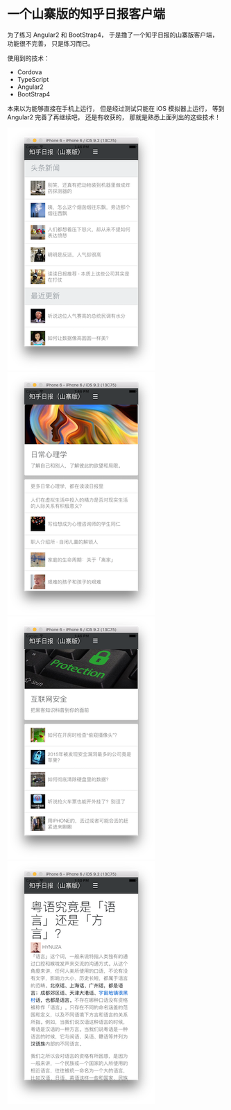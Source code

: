 # 一个山寨版的知乎日报客户端

为了练习 Angular2 和 BootStrap4， 于是撸了一个知乎日报的山寨版客户端， 功能很不完善， 只是练习而已。

使用到的技术：

- Cordova
- TypeScript
- Angular2
- BootStrap4

本来以为能够直接在手机上运行， 但是经过测试只能在 iOS 模拟器上运行， 等到 Angular2 完善了再继续吧， 还是有收获的， 那就是熟悉上面列出的这些技术！

![首页](screenshots/home.png)
![主题1](screenshots/theme-1.png)
![主题2](screenshots/theme-2.png)
![详细](screenshots/details.png)

